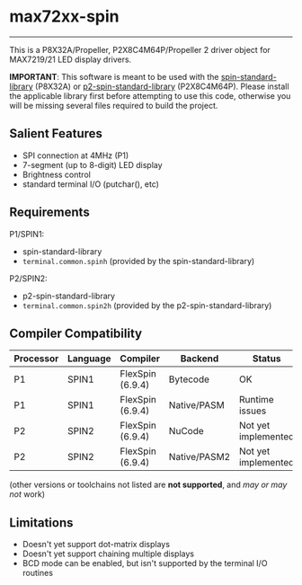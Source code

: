 # max72xx-spin 
--------------

This is a P8X32A/Propeller, P2X8C4M64P/Propeller 2 driver object for MAX7219/21 LED display drivers.

**IMPORTANT**: This software is meant to be used with the [spin-standard-library](https://github.com/avsa242/spin-standard-library) (P8X32A) or [p2-spin-standard-library](https://github.com/avsa242/p2-spin-standard-library) (P2X8C4M64P). Please install the applicable library first before attempting to use this code, otherwise you will be missing several files required to build the project.

## Salient Features

* SPI connection at 4MHz (P1)
* 7-segment (up to 8-digit) LED display
* Brightness control
* standard terminal I/O (putchar(), etc)


## Requirements

P1/SPIN1:
* spin-standard-library
* `terminal.common.spinh` (provided by the spin-standard-library)

P2/SPIN2:
* p2-spin-standard-library
* `terminal.common.spin2h` (provided by the p2-spin-standard-library)


## Compiler Compatibility

| Processor | Language | Compiler               | Backend      | Status                |
|-----------|----------|------------------------|--------------|-----------------------|
| P1        | SPIN1    | FlexSpin (6.9.4)       | Bytecode     | OK                    |
| P1        | SPIN1    | FlexSpin (6.9.4)       | Native/PASM  | Runtime issues        |
| P2        | SPIN2    | FlexSpin (6.9.4)       | NuCode       | Not yet implemented   |
| P2        | SPIN2    | FlexSpin (6.9.4)       | Native/PASM2 | Not yet implemented   |

(other versions or toolchains not listed are __not supported__, and _may or may not_ work)


## Limitations

* Doesn't yet support dot-matrix displays
* Doesn't yet support chaining multiple displays
* BCD mode can be enabled, but isn't supported by the terminal I/O routines


